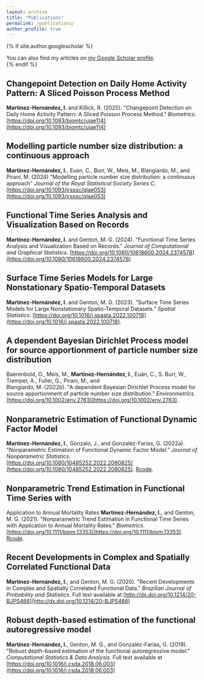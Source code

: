```yaml
---
layout: archive
title: "Publications"
permalink: /publications/
author_profile: true
---
```


{% if site.author.googlescholar %}
  <div class="wordwrap">You can also find my articles on <a href="{{site.author.googlescholar}}">my Google Scholar profile</a>.</div>
{% endif %}

## Changepoint Detection on Daily Home Activity Pattern: A Sliced Poisson Process Method
**Martínez-Hernández, I.** and Killick, R. (2025). 
&quot;Changepoint Detection on Daily Home Activity Pattern: 
A Sliced Poisson Process Method.&quot;
<i>Biometrics</i>.
[https://doi.org/10.1093/biomtc/ujae114](https://doi.org/10.1093/biomtc/ujae114)

## Modelling particle number size distribution: a continuous approach
**Martínez-Hernández, I.**, Euan, C., Burr, W., Meis, M., Blangiardo, M., 
and Pirani, M.  (2024)
&quot;Modelling particle number size distribution: 
a continuous approach&quot;
<i>Journal of the Royal Statistical Society Series C</i>.
[https://doi.org/10.1093/jrsssc/qlae053](https://doi.org/10.1093/jrsssc/qlae053)


## Functional Time Series Analysis and Visualization Based on Records
**Martínez-Hernández, I.** and Genton, M. G. (2024). 
&quot;Functional Time Series Analysis and Visualization Based on Records.&quot; 
<i>Journal of Computational and Graphical Statistics</i>. 
[https://doi.org/10.1080/10618600.2024.2374578](https://doi.org/10.1080/10618600.2024.2374578)

## Surface Time Series Models for Large Nonstationary Spatio-Temporal Datasets
**Martínez-Hernández, I.** and Genton, M. G. (2023). 
&quot;Surface Time Series Models for Large Nonstationary Spatio-Temporal 
Datasets.&quot;
<i>Spatial Statistics</i>. [https://doi.org/10.1016/j.spasta.2022.100718](https://doi.org/10.1016/j.spasta.2022.100718).

## A dependent Bayesian Dirichlet Process model for source apportionment of particle number size distribution
Baerenbold, O., Meis, M.,  **Martínez-Hernández, I.**, 
Euán, C., S. Burr, W., Tremper, A., Fuller, G., Pirani, M., and  
Blangiardo, M. (2022b). 
&quot;A dependent Bayesian Dirichlet Process model for source apportionment 
of particle number size distribution.&quot;
<i>Environmetrics</i>. 
[https://doi.org/10.1002/env.2763](https://doi.org/10.1002/env.2763).

## Nonparametric Estimation of Functional Dynamic Factor Model
**Martínez-Hernández, I.**, Gonzalo, J., and Gonzaléz-Farías, G. (2022a). 
&quot;Nonparametric Estimation of Functional Dynamic Factor Model.&quot; 
<i>Journal of Nonparametric Statistics</i>. 
[https://doi.org/10.1080/10485252.2022.2080825](https://doi.org/10.1080/10485252.2022.2080825). [Rcode](https://github.com/Martinez-Hernandez/Functional-Factor-Model).

## Nonparametric Trend Estimation in Functional Time Series with
Application to Annual Mortality Rates
**Martínez-Hernández, I.**, and Genton, M. G. (2021). 
&quot;Nonparametric Trend Estimation in Functional Time Series with
Application to Annual Mortality Rates.&quot; 
<i>Biometrics</i>. [https://doi.org/10.1111/biom.13353](https://doi.org/10.1111/biom.13353). [Rcode](https://github.com/Martinez-Hernandez/Nonparametric-Trend-Estimation-in-Functional-TS).

## Recent Developments in Complex and Spatially Correlated Functional Data
**Martínez-Hernández, I.**, and Genton, M. G. (2020). 
&quot;Recent Developments in Complex and Spatially Correlated Functional Data.&quot; 
<i>Brazilian Journal of Probability and Statistics</i>. Full text available
at [http://dx.doi.org/10.1214/20-BJPS466](http://dx.doi.org/10.1214/20-BJPS466)

## Robust depth-based estimation of the functional autoregressive model
**Martínez-Hernández, I.**, Genton, M. G., and Gonzaléz-Farías, G. (2019). 
&quot;Robust depth-based estimation of the functional 
autoregressive model.&quot;  
<i>Computational Statistics & Data Analysis</i>. Full text available at
[https://doi.org/10.1016/j.csda.2018.06.003](https://doi.org/10.1016/j.csda.2018.06.003)


